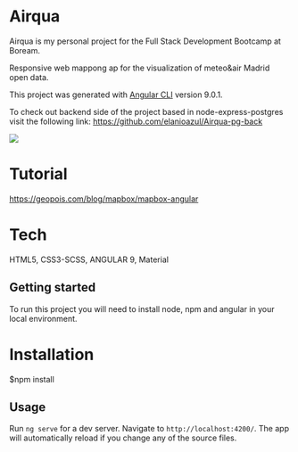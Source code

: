 # Airqua

Airqua is my personal project for the Full Stack Development Bootcamp at Boream.

Responsive web mappong ap for the visualization of meteo&air Madrid open data.

This project was generated with [Angular CLI](https://github.com/angular/angular-cli) version 9.0.1.

To check out backend side of the project based in node-express-postgres visit the following link: https://github.com/elanioazul/Airqua-pg-back

![](https://github.com/elanioazul/AirquaR/blob/master/src/assets/img/geopois_sample.gif)

# Tutorial
https://geopois.com/blog/mapbox/mapbox-angular

# Tech
HTML5, CSS3-SCSS, ANGULAR 9, Material

## Getting started
To run this project you will need to install node, npm and angular in your local environment.

# Installation
$npm install

## Usage

Run `ng serve` for a dev server. Navigate to `http://localhost:4200/`. The app will automatically reload if you change any of the source files.




